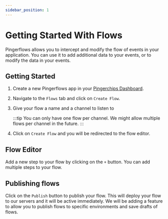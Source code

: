 ```yaml
---
sidebar_position: 1
---
```


# Getting Started With Flows

Pingerflows allows you to intercept and modify the flow of events in your application. You can use it to add additional data to your events, or to modify the data in your events.

## Getting Started

1.  Create a new Pingerflows app in your [Pingerchips Dashboard](https://dashboard.pingerchips.com/dashboard/apps).
2.  Navigate to the `Flows` tab and click on `Create Flow`.
3.  Give your flow a name and a channel to listen to

    :::tip
    You can only have one flow per channel. We might allow multiple flows per channel in the future.
    :::

4.  Click on `Create Flow` and you will be redirected to the flow editor.

## Flow Editor

Add a new step to your flow by clicking on the `+` button. You can add multiple steps to your flow.

## Publishing flows

Click on the `Publish` button to publish your flow. This will deploy your flow to our servers and it will be active immediately.
We will be adding a feature to allow you to publish flows to specific environments and save drafts of flows.

